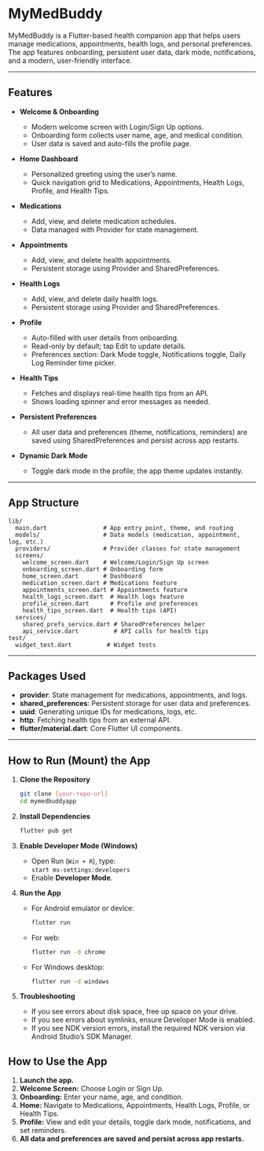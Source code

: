 # MyMedBuddy

MyMedBuddy is a Flutter-based health companion app that helps users manage medications, appointments, health logs, and personal preferences. The app features onboarding, persistent user data, dark mode, notifications, and a modern, user-friendly interface.

---

## Features

- **Welcome & Onboarding**
  - Modern welcome screen with Login/Sign Up options.
  - Onboarding form collects user name, age, and medical condition.
  - User data is saved and auto-fills the profile page.

- **Home Dashboard**
  - Personalized greeting using the user’s name.
  - Quick navigation grid to Medications, Appointments, Health Logs, Profile, and Health Tips.

- **Medications**
  - Add, view, and delete medication schedules.
  - Data managed with Provider for state management.

- **Appointments**
  - Add, view, and delete health appointments.
  - Persistent storage using Provider and SharedPreferences.

- **Health Logs**
  - Add, view, and delete daily health logs.
  - Persistent storage using Provider and SharedPreferences.

- **Profile**
  - Auto-filled with user details from onboarding.
  - Read-only by default; tap Edit to update details.
  - Preferences section: Dark Mode toggle, Notifications toggle, Daily Log Reminder time picker.

- **Health Tips**
  - Fetches and displays real-time health tips from an API.
  - Shows loading spinner and error messages as needed.

- **Persistent Preferences**
  - All user data and preferences (theme, notifications, reminders) are saved using SharedPreferences and persist across app restarts.

- **Dynamic Dark Mode**
  - Toggle dark mode in the profile; the app theme updates instantly.

---

## App Structure

```
lib/
  main.dart                # App entry point, theme, and routing
  models/                  # Data models (medication, appointment, log, etc.)
  providers/               # Provider classes for state management
  screens/
    welcome_screen.dart    # Welcome/Login/Sign Up screen
    onboarding_screen.dart # Onboarding form
    home_screen.dart       # Dashboard
    medication_screen.dart # Medications feature
    appointments_screen.dart # Appointments feature
    health_logs_screen.dart  # Health logs feature
    profile_screen.dart      # Profile and preferences
    health_tips_screen.dart  # Health tips (API)
  services/
    shared_prefs_service.dart # SharedPreferences helper
    api_service.dart          # API calls for health tips
test/
  widget_test.dart          # Widget tests
```

---

## Packages Used

- **provider**: State management for medications, appointments, and logs.
- **shared_preferences**: Persistent storage for user data and preferences.
- **uuid**: Generating unique IDs for medications, logs, etc.
- **http**: Fetching health tips from an external API.
- **flutter/material.dart**: Core Flutter UI components.

---

## How to Run (Mount) the App

1. **Clone the Repository**
   ```sh
   git clone [your-repo-url]
   cd mymedbuddyapp
   ```

2. **Install Dependencies**
   ```sh
   flutter pub get
   ```

3. **Enable Developer Mode (Windows)**
   - Open Run (`Win + R`), type:  
     `start ms-settings:developers`
   - Enable **Developer Mode**.

4. **Run the App**
   - For Android emulator or device:
     ```sh
     flutter run
     ```
   - For web:
     ```sh
     flutter run -d chrome
     ```
   - For Windows desktop:
     ```sh
     flutter run -d windows
     ```

5. **Troubleshooting**
   - If you see errors about disk space, free up space on your drive.
   - If you see errors about symlinks, ensure Developer Mode is enabled.
   - If you see NDK version errors, install the required NDK version via Android Studio’s SDK Manager.



## How to Use the App

1. **Launch the app.**
2. **Welcome Screen:** Choose Login or Sign Up.
3. **Onboarding:** Enter your name, age, and condition.
4. **Home:** Navigate to Medications, Appointments, Health Logs, Profile, or Health Tips.
5. **Profile:** View and edit your details, toggle dark mode, notifications, and set reminders.
6. **All data and preferences are saved and persist across app restarts.**


